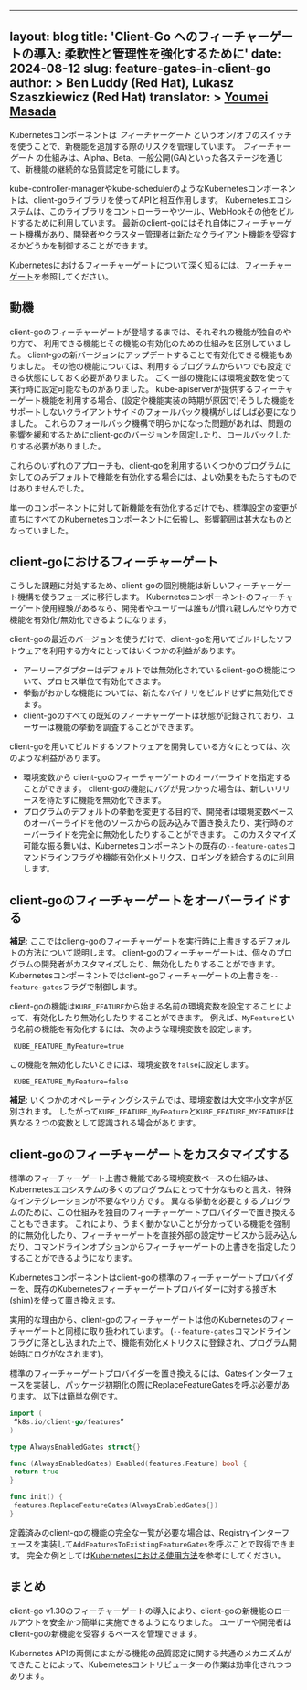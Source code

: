
---
layout: blog
title: 'Client-Go へのフィーチャーゲートの導入: 柔軟性と管理性を強化するために'
date: 2024-08-12
slug: feature-gates-in-client-go
author: >
 Ben Luddy (Red Hat),
 Lukasz Szaszkiewicz (Red Hat)
translator: >
  [Youmei Masada](https://github.com/youmeim)
---

Kubernetesコンポーネントは _フィーチャーゲート_ というオン/オフのスイッチを使うことで、新機能を追加する際のリスクを管理しています。
_フィーチャーゲート_ の仕組みは、Alpha、Beta、一般公開(GA)といった各ステージを通じて、新機能の継続的な品質認定を可能にします。

kube-controller-managerやkube-schedulerのようなKubernetesコンポーネントは、client-goライブラリを使ってAPIと相互作用します。
Kubernetesエコシステムは、このライブラリをコントローラーやツール、WebHookその他をビルドするために利用しています。
最新のclient-goにはそれ自体にフィーチャーゲート機構があり、開発者やクラスター管理者は新たなクライアント機能を受容するかどうかを制御することができます。

Kubernetesにおけるフィーチャーゲートについて深く知るには、[フィーチャーゲート](/ja/docs/reference/command-line-tools-reference/feature-gates/)を参照してください。

## 動機

client-goのフィーチャーゲートが登場するまでは、それぞれの機能が独自のやり方で、 利用できる機能とその機能の有効化のための仕組みを区別していました。
client-goの新バージョンにアップデートすることで有効化できる機能もありました。
その他の機能については、利用するプログラムからいつでも設定できる状態にしておく必要がありました。
ごく一部の機能には環境変数を使って実行時に設定可能なものがありました。
kube-apiserverが提供するフィーチャーゲート機能を利用する場合、(設定や機能実装の時期が原因で)そうした機能をサポートしないクライアントサイドのフォールバック機構がしばしば必要になりました。
これらのフォールバック機構で明らかになった問題があれば、問題の影響を緩和するためにclient-goのバージョンを固定したり、ロールバックしたりする必要がありました。

これらのいずれのアプローチも、client-goを利用するいくつかのプログラムに対してのみデフォルトで機能を有効化する場合には、よい効果をもたらすものではありませんでした。

単一のコンポーネントに対して新機能を有効化するだけでも、標準設定の変更が直ちにすべてのKubernetesコンポーネントに伝搬し、影響範囲は甚大なものとなっていました。

## client-goにおけるフィーチャーゲート

こうした課題に対処するため、client-goの個別機能は新しいフィーチャーゲート機構を使うフェーズに移行します。
Kubernetesコンポーネントのフィーチャーゲート使用経験があるなら、開発者やユーザーは誰もが慣れ親しんだやり方で機能を有効化/無効化できるようになります。

client-goの最近のバージョンを使うだけで、client-goを用いてビルドしたソフトウェアを利用する方々にとってはいくつかの利益があります。

* アーリーアダプターはデフォルトでは無効化されているclient-goの機能について、プロセス単位で有効化できます。
* 挙動がおかしな機能については、新たなバイナリをビルドせずに無効化できます。
* client-goのすべての既知のフィーチャーゲートは状態が記録されており、ユーザーは機能の挙動を調査することができます。

client-goを用いてビルドするソフトウェアを開発している方々にとっては、次のような利益があります。

* 環境変数から client-goのフィーチャーゲートのオーバーライドを指定することができます。
  client-goの機能にバグが見つかった場合は、新しいリリースを待たずに機能を無効化できます。
* プログラムのデフォルトの挙動を変更する目的で、開発者は環境変数ベースのオーバーライドを他のソースからの読み込みで置き換えたり、実行時のオーバーライドを完全に無効化したりすることができます。
このカスタマイズ可能な振る舞いは、Kubernetesコンポーネントの既存の`--feature-gates`コマンドラインフラグや機能有効化メトリクス、ロギングを統合するのに利用します。

## client-goのフィーチャーゲートをオーバーライドする

**補足**: ここではclieng-goのフィーチャーゲートを実行時に上書きするデフォルトの方法について説明します。
client-goのフィーチャーゲートは、個々のプログラムの開発者がカスタマイズしたり、無効化したりすることができます。
Kubernetesコンポーネントではclient-goフィーチャーゲートの上書きを`--feature-gates`フラグで制御します。

client-goの機能は`KUBE_FEATURE`から始まる名前の環境変数を設定することによって、有効化したり無効化したりすることができます。
例えば、`MyFeature`という名前の機能を有効化するには、次のような環境変数を設定します。

```
 KUBE_FEATURE_MyFeature=true
```

この機能を無効化したいときには、環境変数を`false`に設定します。

```
 KUBE_FEATURE_MyFeature=false
```

**補足**: いくつかのオペレーティングシステムでは、環境変数は大文字小文字が区別されます。
したがって`KUBE_FEATURE_MyFeature`と`KUBE_FEATURE_MYFEATURE`は異なる２つの変数として認識される場合があります。

## client-goのフィーチャーゲートをカスタマイズする

標準のフィーチャーゲート上書き機能である環境変数ベースの仕組みは、Kubernetesエコシステムの多くのプログラムにとって十分なものと言え、特殊なインテグレーションが不要なやり方です。
異なる挙動を必要とするプログラムのために、この仕組みを独自のフィーチャーゲートプロバイダーで置き換えることもできます。
これにより、うまく動かないことが分かっている機能を強制的に無効化したり、フィーチャーゲートを直接外部の設定サービスから読み込んだり、コマンドラインオプションからフィーチャーゲートの上書きを指定したりすることができるようになります。

Kubernetesコンポーネントはclient-goの標準のフィーチャーゲートプロバイダーを、既存のKubernetesフィーチャーゲートプロバイダーに対する接ぎ木(shim)を使って置き換えます。

実用的な理由から、client-goのフィーチャーゲートは他のKubernetesのフィーチャーゲートと同様に取り扱われています。
(`--feature-gates`コマンドラインフラグに落とし込まれた上で、機能有効化メトリクスに登録され、プログラム開始時にログがなされます)。

標準のフィーチャーゲートプロバイダーを置き換えるには、Gatesインターフェースを実装し、パッケージ初期化の際にReplaceFeatureGatesを呼ぶ必要があります。
以下は簡単な例です。


```go
import (
 “k8s.io/client-go/features”
)

type AlwaysEnabledGates struct{}

func (AlwaysEnabledGates) Enabled(features.Feature) bool {
 return true
}

func init() {
 features.ReplaceFeatureGates(AlwaysEnabledGates{})
}
```

定義済みのclient-goの機能の完全な一覧が必要な場合は、Registryインターフェースを実装して`AddFeaturesToExistingFeatureGates`を呼ぶことで取得できます。
完全な例としては[Kubernetesにおける使用方法](https://github.com/kubernetes/kubernetes/blob/64ba17c605a41700f7f4c4e27dca3684b593b2b9/pkg/features/kube_features.go#L990-L997)を参考にしてください。

## まとめ

client-go v1.30のフィーチャーゲートの導入により、client-goの新機能のロールアウトを安全かつ簡単に実施できるようになりました。
ユーザーや開発者はclient-goの新機能を受容するペースを管理できます。

Kubernetes APIの両側にまたがる機能の品質認定に関する共通のメカニズムができたことによって、Kubernetesコントリビューターの作業は効率化されつつあります。

